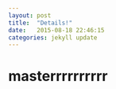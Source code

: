 ```yaml
---
layout: post
title:  "Details!"
date:   2015-08-18 22:46:15
categories: jekyll update
---
```


 <h1>masterrrrrrrrrr</h1>
 
 [jekyll]:      http://jekyllrb.com
[jekyll-gh]:   https://github.com/jekyll/jekyll
[jekyll-help]: https://github.com/jekyll/jekyll-help
